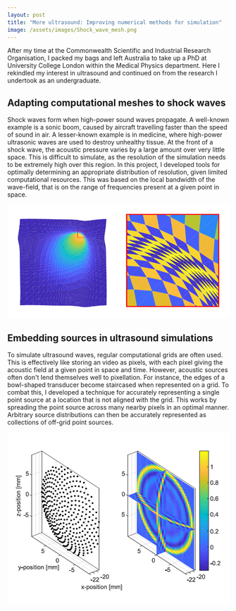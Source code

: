 ```yaml
---
layout: post
title: "More ultrasound: Improving numerical methods for simulation"
image: /assets/images/Shock_wave_mesh.png
---
```


After my time at the Commonwealth Scientific and Industrial Research Organisation, I packed my bags and left Australia to take up a PhD at University College London within the Medical Physics department. Here I rekindled my interest in ultrasound and continued on from the research I undertook as an undergraduate.

## Adapting computational meshes to shock waves

Shock waves form when high-power sound waves propagate. A well-known example is a sonic boom, caused by aircraft travelling faster than the speed of sound in air. A lesser-known example is in medicine, where high-power ultrasonic waves are used to destroy unhealthy tissue. At the front of a shock wave, the acoustic pressure varies by a large amount over very little space. This is difficult to simulate, as the resolution of the simulation needs to be extremely high over this region. In this project, I developed tools for optimally determining an appropriate distribution of resolution, given limited computational resources. This was based on the local bandwidth of the wave-field, that is on the range of frequencies present at a given point in space.

![Visualisation of a computational mesh conformed to a shock wave](/assets/images/Shock_wave_mesh.png)

## Embedding sources in ultrasound simulations

To simulate ultrasound waves, regular computational grids are often used. This is effectively like storing an video as pixels, with each pixel giving the acoustic field at a given point in space and time. However, acoustic sources often don't lend themselves well to pixellation. For instance, the edges of a bowl-shaped transducer become staircased when represented on a grid. To combat this, I developed a technique for accurately representing a single point source at a location that is not aligned with the grid. This works by spreading the point source across many nearby pixels in an optimal manner. Arbitrary source distributions can then be accurately represented as collections of off-grid point sources.

![Visualisation of off-grid sample locations for an ultrasound source](/assets/images/Offgrid_source.png)
